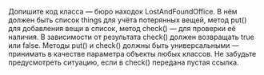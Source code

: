 Допишите код класса — бюро находок LostAndFoundOffice. В нём должен быть список things для учёта потерянных вещей, метод put() для добавления вещи в список, метод check() — для проверки её наличия. В зависимости от результата check() должен возвращать true или false. Методы put() и check() должны быть универсальными — принимать в качестве параметра объекты любых классов. Не забудьте предусмотреть ситуацию, если в check() передана пустая ссылка.